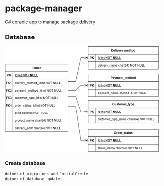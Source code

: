 # package-manager

C# console app to manage package delivery

## Database

![](docs/databaseER.png)

### Create database
```
dotnet ef migrations add InitialCreate
dotnet ef database update
```